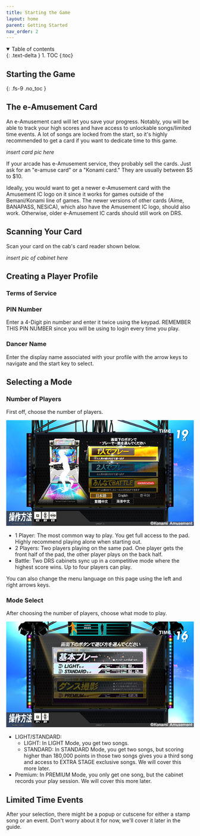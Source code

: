```yaml
---
title: Starting the Game
layout: home
parent: Getting Started
nav_order: 2
---
```

<details open markdown="block">
  <summary>
    Table of contents
  </summary>
  {: .text-delta }
1. TOC
{:toc}
</details>

## Starting the Game
{: .fs-9 .no_toc }

## The e-Amusement Card
An e-Amusement card will let you save your progress. Notably, you will be able to track your high scores and have access to unlockable songs/limited time events. A lot of songs are locked from the start, so it's highly recommended to get a card if you want to dedicate time to this game.

*insert card pic here*

If your arcade has e-Amusement service, they probably sell the cards. Just ask for an "e-amuse card" or a "Konami card." They are usually between $5 to $10.

Ideally, you would want to get a newer e-Amusement card with the Amusement IC logo on it since it works for games outside of the Bemani/Konami line of games. The newer versions of other cards (Aime, BANAPASS, NESiCA), which also have the Amusement IC logo, should also work. Otherwise, older e-Amusement IC cards should still work on DRS. 

## Scanning Your Card
Scan your card on the cab's card reader shown below.

*insert pic of cabinet here*

## Creating a Player Profile
### Terms of Service

### PIN Number
Enter a 4-Digit pin number and enter it twice using the keypad. REMEMBER THIS PIN NUMBER since you will be using to login every time you play.

### Dancer Name
Enter the display name associated with your profile with the arrow keys to navigate and the start key to select.
 
## Selecting a Mode
### Number of Players
First off, choose the number of players.

![](../../assets/images/num-players.png)

- 1 Player: The most common way to play. You get full access to the pad. Highly recommend playing alone when starting out.
- 2 Players: Two players playing on the same pad. One player gets the front half of the pad, the other player plays on the back half.
- Battle: Two DRS cabinets sync up in a competitive mode where the highest score wins. Up to four players can play.

You can also change the menu language on this page using the left and right arrows keys.

### Mode Select
After choosing the number of players, choose what mode to play.

![](../../assets/images/mode-select.png)

- LIGHT/STANDARD:
  - LIGHT: In LIGHT Mode, you get two songs.
  - STANDARD: In STANDARD Mode, you get two songs, but scoring higher than 180,000 points in those two songs gives you a third song and access to EXTRA STAGE exclusive songs. We will cover this more later.
- Premium: In PREMIUM Mode, you only get one song, but the cabinet records your play session. We will cover this more later. 

## Limited Time Events
After your selection, there might be a popup or cutscene for either a stamp song or an event. Don't worry about it for now, we'll cover it later in the guide.
